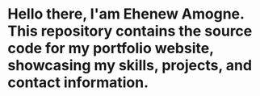 # Hello there, I'am Ehenew Amogne. This repository contains the source code for my portfolio website, showcasing my skills, projects, and contact information.
